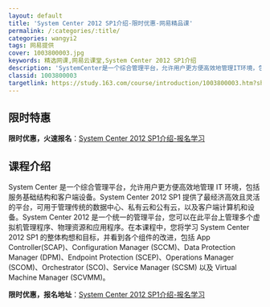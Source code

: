 ```yaml
---
layout: default
title: 'System Center 2012 SP1介绍-限时优惠-网易精品课'
permalink: /:categories/:title/
categories: wangyi2
tags: 网易提供
cover: 1003800003.jpg
keywords: 精选网课,网易云课堂,System Center 2012 SP1介绍
description: 'SystemCenter是一个综合管理平台，允许用户更方便高效地管理IT环境，包括服务基础结构和客户端设备。System'
classid: 1003800003
targetlink: https://study.163.com/course/introduction/1003800003.htm?share=1&shareId=1025206652&utm_campaign=share&utm_medium=iphoneShare&utm_source=&utm_u=1025206652
---
```


## 限时特惠

**限时优惠，火速报名**：[System Center 2012 SP1介绍-报名学习](https://study.163.com/course/introduction/1003800003.htm?share=1&shareId=1025206652&utm_campaign=share&utm_medium=iphoneShare&utm_source=&utm_u=1025206652)

## 课程介绍

System Center 是一个综合管理平台，允许用户更方便高效地管理 IT 环境，包括服务基础结构和客户端设备。System Center 2012 SP1 提供了最经济高效且灵活的平台，可用于管理传统的数据中心、私有云和公有云，以及客户端计算机和设备。System Center 2012 是一个统一的管理平台，您可以在此平台上管理多个虚拟机管理程序、物理资源和应用程序。在本课程中，您将学习 System Center 2012 SP1 的整体构想和目标，并看到各个组件的改进，包括 App Controller(SCAP)、Configuration Manager (SCCM)、Data Protection Manager (DPM)、Endpoint Protection (SCEP)、Operations Manager (SCOM)、Orchestrator (SCO)、Service Manager (SCSM) 以及 Virtual Machine Manager (SCVMM)。

**限时优惠，报名地址**：[System Center 2012 SP1介绍-报名学习](https://study.163.com/course/introduction/1003800003.htm?share=1&shareId=1025206652&utm_campaign=share&utm_medium=iphoneShare&utm_source=&utm_u=1025206652)

